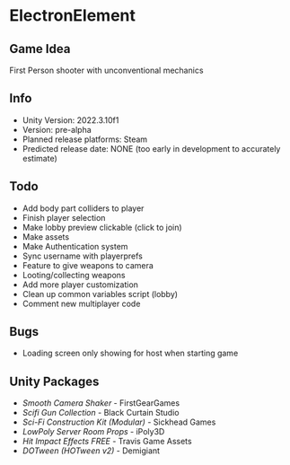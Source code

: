 # ElectronElement

## Game Idea
First Person shooter with unconventional mechanics

## Info
- Unity Version: 2022.3.10f1
- Version: pre-alpha
- Planned release platforms: Steam
- Predicted release date: NONE (too early in development to accurately estimate)

## Todo
- Add body part colliders to player
- Finish player selection
- Make lobby preview clickable (click to join)
- Make assets
- Make Authentication system
- Sync username with playerprefs
- Feature to give weapons to camera
- Looting/collecting weapons
- Add more player customization
- Clean up common variables script (lobby)
- Comment new multiplayer code

## Bugs
- Loading screen only showing for host when starting game

## Unity Packages
- *Smooth Camera Shaker* - FirstGearGames
- *Scifi Gun Collection* - Black Curtain Studio
- *Sci-Fi Construction Kit (Modular)* - Sickhead Games
- *LowPoly Server Room Props* - iPoly3D
- *Hit Impact Effects FREE* - Travis Game Assets
- *DOTween (HOTween v2)* - Demigiant
